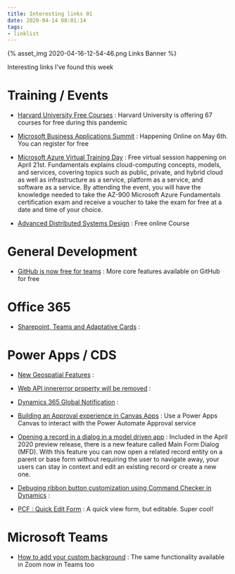 ```yaml
---
title: Interesting links 01
date: 2020-04-14 08:01:14
tags:
- linklist
---
```

{% asset_img 2020-04-16-12-54-46.png Links Banner %}


Interesting links I've found this week

# Training / Events

- [Harvard University Free Courses](https://online-learning.harvard.edu/catalog?keywords=&paid%5B1%5D=1&max_price=&start_date_range%5Bmin%5D%5Bdate%5D=&start_date_range%5Bmax%5D%5Bdate%5D=) : Harvard University is offering 67 courses for free during this pandemic



- [Microsoft Business Applications Summit](https://www.microsoft.com/en-us/businessapplicationssummit?wt.mc_id=mbas_li_oo_msftdynamics365_msftdynamics365_home_digital-reg_apr) : Happening Online on May 6th. You can register for free



- [Microsoft Azure Virtual Training Day](https://info.microsoft.com/CE-AzureINFRA-WBNR-FY20-04Apr-21-MicrosoftAzureVirtualTrainingDayFundamentalsMaster-SRDEM17525_LP01Registration-ForminBody.html) : Free virtual session happening on April 21st. Fundamentals explains cloud-computing concepts, models, and services, covering topics such as public, private, and hybrid cloud as well as infrastructure as a service, platform as a service, and software as a service. By attending the event, you will have the knowledge needed to take the AZ-900 Microsoft Azure Fundamentals certification exam and receive a voucher to take the exam for free at a date and time of your choice.



- [Advanced Distributed Systems Design](https://learn.particular.net/courses/adsd-online-free) : Free online Course


<!-- more -->

# General Development

- [GitHub is now free for teams](https://github.blog/2020-04-14-github-is-now-free-for-teams) : More core features available on GitHub for free



# Office 365

- [Sharepoint, Teams and Adaptative Cards](https://ryanmaclean365.com/2020/04/03/selecting-a-specific-sharepoint-document-library-to-upload-dynamics-365-email-attachments-using-teams-adaptive-cards/?utm_campaign=Dynamics%20Weekly&utm_medium=email&utm_source=Revue%20newsletter) : 


# Power Apps / CDS

- [New Geospatial Features](https://powerapps.microsoft.com/en-us/blog/new-geospatial-features-in-power-apps/) :



- [Web API innererror property will be removed](https://powerapps.microsoft.com/en-us/blog/web-api-innererror-property-will-be-removed/) : 



- [Dynamics 365 Global Notification](https://arunpotti-wordpress-com.cdn.ampproject.org/c/s/arunpotti.wordpress.com/2020/04/09/global-notification-xrm-app-client-api-reference-in-preview-dynamics-365/amp/) : 



- [Building an Approval experience in Canvas Apps](https://powerapps.microsoft.com/en-us/blog/building-an-approval-experience-in-canvas-apps/) : Use a Power Apps Canvas to interact with the Power Automate Approval service



- [Opening a record in a dialog in a model driven app](https://powerapps.microsoft.com/en-us/blog/open-a-main-record-in-a-dialog-in-a-model-driven-app/) : Included in the April 2020 preview release, there is a new feature called Main Form Dialog (MFD). With this feature you can now open a related record entity on a parent or base form without requiring the user to navigate away, your users can stay in context and edit an existing record or create a new one.


- [Debuging ribbon button customization using Command Checker in Dynamics](https://d365demystified.com/2020/04/14/debug-ribbon-button-customization-using-command-checker-in-dynamics-365-ce-unified-interface/) :


- [PCF : Quick Edit Form](https://stuffandtacos.azurewebsites.net/2020/04/15/pcf-quick-edit-form/) : A quick view form, but editable. Super cool!



# Microsoft Teams

- [How to add your custom background](https://elbruno.com/2020/04/15/teams-how-to-add-your-custom-background-not-official-and-at-your-own-risk/) : The same functionality available in Zoom now in Teams too
